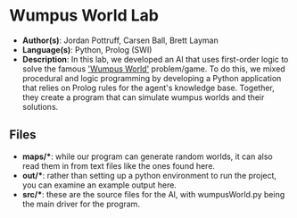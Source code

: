 # Wumpus World Lab
* **Author(s)**: Jordan Pottruff, Carsen Ball, Brett Layman
* **Language(s)**: Python, Prolog (SWI)
* **Description**: In this lab, we developed an AI that uses first-order logic to solve the famous ['Wumpus World'](https://courses.cs.washington.edu/courses/cse473/06au/schedule/lect8.pdf) problem/game. To do this, we mixed procedural and logic programming by developing a Python application that relies on Prolog rules for the agent's knowledge base. Together, they create a program that can simulate wumpus worlds and their solutions.
## Files
* **maps/\***: while our program can generate random worlds, it can also read them in from text files like the ones found here.
* **out/\***: rather than setting up a python environment to run the project, you can examine an example output here.
* **src/\***: these are the source files for the AI, with wumpusWorld.py being the main driver for the program.
